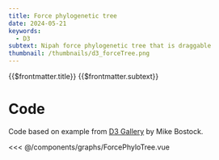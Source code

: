 ```yaml
---
title: Force phylogenetic tree
date: 2024-05-21
keywords:
  - D3
subtext: Nipah force phylogenetic tree that is draggable
thumbnail: /thumbnails/d3_forceTree.png
---
```


<script setup>
  import ForcePhyloTree from '/components/graphs/ForcePhyloTree.vue';
</script>

<FigureTitle>{{$frontmatter.title}}</FigureTitle>
<SubtitleHeader>{{$frontmatter.subtext}}</SubtitleHeader>
<D3PlotContainer>
<ForcePhyloTree/>
</D3PlotContainer>

<div class='py-24 prose dark:prose-dark dark:prose-invert prose-sm text-xs'>

# Code

Code based on example from <a href="https://observablehq.com/@d3/force-directed-tree?intent=fork">D3 Gallery</a> by Mike Bostock.

<<< @/components/graphs/ForcePhyloTree.vue

</div>